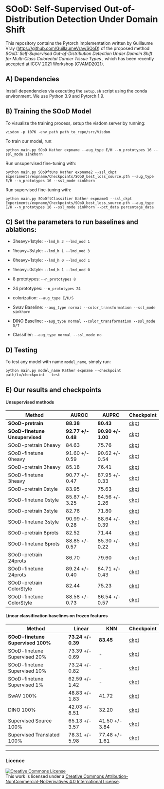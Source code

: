 # SOoD: Self-Supervised Out-of-Distribution Detection Under Domain Shift

This repository contains the Pytorch implementation written by Guillaume Vray (https://github.com/GuillaumeVray/SOoD) of the proposed method _SOoD: Self-Supervised Out-of-Distribution Detection Under Domain Shift for Multi-Class Colorectal Cancer Tissue Types_ , which has been recently accepted at ICCV 2021 Workshop (CVAMD2021).

## A) Dependencies

Install dependencies via executing the `setup.sh` script using the conda environment. We use Python 3.9 and Pytorch 1.9.

## B) Training the SOoD Model 

To visualize the training process, setup the visdom server by running:

```
visdom -p 1076 -env_path path_to_repo/src/Visdom
```

To train our model, run:

```
python main.py SOoD Kather expname --aug_type E/H --n_prototypes 16 --ssl_mode sinkhorn
```

Run unsupervised fine-tuning with:

```
python main.py SOoDftUns Kather expname2 --ssl_ckpt Experiments/expname/Checkpoints/SOoD_best_loss_source.pth --aug_type E/H --n_prototypes 16 --ssl_mode sinkhorn
```

Run supervised fine-tuning with:

```
python main.py SOoDftClassifier Kather expname3 --ssl_ckpt Experiments/expname/Checkpoints/SOoD_best_loss_source.pth --aug_type E/H --n_prototypes 16 --ssl_mode sinkhorn --pct_data percentage_data
```

## C) Set the parameters to run baselines and ablations:

* 3heavy+1style: `--lmd_h 3 --lmd_ood 1`
* 1heavy+3style: `--lmd_h 1 --lmd_ood 3`
* 0heavy+1style: `--lmd_h 0 --lmd_ood 1`
* 1heavy+0style: `--lmd_h 1 --lmd_ood 0`
* 8 prototypes: `--n_prototypes 8`
* 24 prototypes: `--n_prototypes 24`
* colorization: `--aug_type E/H/S`

* Swav Baseline: `--aug_type normal --color_transformation --ssl_mode sinkhorn`
* DINO Baseline: `--aug_type normal --color_transformation --ssl_mode S/T`
* Classifier: `--aug_type normal --ssl_mode no`

## D) Testing

To test any model with name `model_name`, simply run:

```
python main.py model_name Kather expname --checkpoint path/to/checkpoint --test 
```

## E) Our results and checkpoints

#### Unsupervised methods

| Method | AUROC | AUPRC | Checkpoint |
|--------|--------|------------|------------|
| **SOoD-pretrain**  |  **88.38**      | **80.43**  | [ckpt](https://drive.google.com/file/d/1vNTPAM_u6EbSP5H9PehNswp4KZNZK5dE/view?usp=sharing) |
| **SOoD-finetune Unsupervised**|  **92.77 +/- 0.48**  | **90.90 +/- 1.00**       |[ckpt](https://drive.google.com/drive/folders/1HfWHXJhzu8dIxwEvCaLe8LHyLHs0zvX9?usp=sharing) |
| SOoD-pretrain 0heavy | 84.63       | 75.76         |[ckpt](https://drive.google.com/file/d/1Nm0QTMax0WhBE653t3BpZRUzI5I0R2iq/view?usp=sharing) |
| SOoD-finetune 0heavy | 91.60 +/- 0.59       | 90.62 +/- 0.54         |[ckpt](https://drive.google.com/drive/folders/19x-DXwiVp_3khK0nOvImkiaHqC3kZ1Wn?usp=sharing) |
| SOoD-pretrain 3heavy | 85.18       | 76.41         |[ckpt](https://drive.google.com/file/d/1IKdFhRtUUUbBjlvier0aGzZgzXbNroID/view?usp=sharing) |
| SOoD-finetune 3heavy | 90.77 +/- 0.47       | 87.95 +/- 0.33         |[ckpt](https://drive.google.com/drive/folders/12q562nHUfMPEZVtSvc24-HZDlMSIcZQw?usp=sharing) |
| SOoD-pretrain 0style | 83.95       | 75.63         |[ckpt](https://drive.google.com/file/d/1j8HBUpQjZ2DTcVequ6tlOv1djJ0bp_hx/view?usp=sharing) |
| SOoD-finetune 0style | 85.87 +/- 3.25       | 84.56 +/- 2.26         |[ckpt](https://drive.google.com/drive/folders/1_R9d2q3xR-1uwha-nLzU5fO5oO3MQuUQ?usp=sharing) |
| SOoD-pretrain 3style | 82.76       | 71.80         |[ckpt](https://drive.google.com/file/d/1kwFHiFKGK1aOERy338Sir7Xk6l-1GvBd/view?usp=sharing) |
| SOoD-finetune 3style | 90.99 +/- 0.28       | 88.64 +/- 0.39         |[ckpt](https://drive.google.com/drive/folders/1Zef1svtukrCpgJk3O0SpWeWMFz47G2Ou?usp=sharing) |
| SOoD-pretrain 8prots|  82.52      |  71.44        |[ckpt](https://drive.google.com/file/d/19aSVQcTe0rrbmMf4PIOrX3NAIAp080Hn/view?usp=sharing) |
| SOoD-finetune 8prots|  88.85 +/- 0.57      | 85.30 +/- 0.22         |[ckpt](https://drive.google.com/file/d/19aSVQcTe0rrbmMf4PIOrX3NAIAp080Hn/view?usp=sharing) |
| SOoD-pretrain 24prots| 86.70       | 79.60         |[ckpt](https://drive.google.com/file/d/1Uoj-xm4F-iVWltKqE14kniPb70l_cLm3/view?usp=sharing) |
| SOoD-finetune 24prots| 89.24 +/- 0.40       | 84.71 +/- 0.43         |[ckpt](https://drive.google.com/drive/folders/1pigoNjch66yKBBcu_DDTb3Vuom9V5dxh?usp=sharing) |
| SOoD-pretrain ColorStyle| 82.44       | 75.23         |[ckpt](https://drive.google.com/file/d/1j1kAXCqbAyZisKTXJ9u8HuGLEsYGttlG/view?usp=sharing) |
| SOoD-finetune ColorStyle| 88.58 +/- 0.73       | 86.54 +/- 0.57         |[ckpt](https://drive.google.com/drive/folders/1stXy_s0QaavjvuQfBLPW3iybbTPS4ljN?usp=sharing) |

#### Linear classification baselines on frozen features 
| Method | Linear | KNN | Checkpoint |
|--------|--------|------------|------------|
| **SOoD-finetune Supervised 100%** | **73.24 +/- 0.39**       |  **83.45**        |[ckpt](https://drive.google.com/drive/folders/1WFd3TVyGVEazZSQnwO5Xpn7UYaXVMX_7?usp=sharing) |
| SOoD-finetune Supervised 20% | 73.39 +/- 0.69       |    -      |[ckpt](https://drive.google.com/drive/folders/1WUGzAw8Shr2sBq2KapTMXgdTPr7U_LHq?usp=sharing) |
| SOoD-finetune Supervised 10% | 73.24 +/- 0.82       |    -      |[ckpt](https://drive.google.com/drive/folders/1d7eKgoXWqc9gTWiHGlbU6-WTh-iVhOtE?usp=sharing) |
| SOoD-finetune Supervised 1% |  62.59 +/- 1.42      |     -     |[ckpt](https://drive.google.com/drive/folders/1MFrewBUNJjC3ESTOShE_mayzAnXUNZfy?usp=sharing) |
| SwAV 100% |  48.83 +/- 1.83      |  41.72        |[ckpt](https://drive.google.com/drive/folders/1rD0hkyBJQzUaDn-i0lb6qS6ucrDztAWu?usp=sharing) |
| DINO 100% |  42.03 +/- 8.51      |  32.20        |[ckpt](https://drive.google.com/drive/folders/1emb3LgNtpngdfyq2ZgUp5XJq7JYdoTLt?usp=sharing) |
| Supervised Source 100% |  65.13 +/- 3.57      |   41.50 +/- 3.84       |[ckpt](https://drive.google.com/drive/folders/1BSKxDNIUSgE8Tb9kEc6A3FOAbSOS1e9y?usp=sharing) |
| Supervised Translated 100% | 78.31 +/- 5.98       | 77.48 +/- 1.61      |[ckpt](https://drive.google.com/drive/folders/1z7i_rJxJooKkb41nX1khxGMlS15N2Ewi?usp=sharing) |

----
### Licence

<a rel="license" href="http://creativecommons.org/licenses/by-nc-nd/4.0/"><img alt="Creative Commons License" style="border-width:0" src="https://i.creativecommons.org/l/by-nc-nd/4.0/88x31.png" /></a><br />This work is licensed under a <a rel="license" href="http://creativecommons.org/licenses/by-nc-nd/4.0/">Creative Commons Attribution-NonCommercial-NoDerivatives 4.0 International License</a>.
